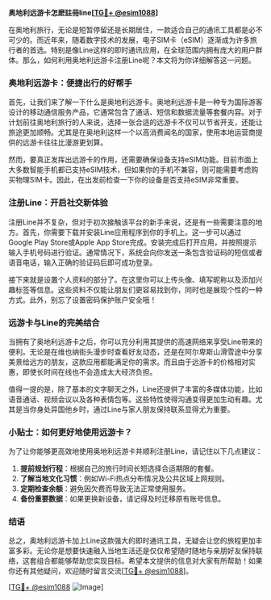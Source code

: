 **奥地利远游卡怎麽註冊line[[TG💪+ @esim1088](https://t.me/s/esim1088)]**

在奥地利旅行，无论是短暂停留还是长期居住，一款适合自己的通讯工具都是必不可少的。而近年来，随着数字技术的发展，电子SIM卡（eSIM）逐渐成为许多旅行者的首选。特别是像Line这样的即时通讯应用，在全球范围内拥有庞大的用户群体。那么，如何利用奥地利远游卡注册Line呢？本文将为你详细解答这一问题。

### 奥地利远游卡：便捷出行的好帮手

首先，让我们来了解一下什么是奥地利远游卡。奥地利远游卡是一种专为国际游客设计的移动通信服务产品，它通常包含了通话、短信和数据流量等套餐内容。对于计划前往奥地利旅行的人来说，选择一张合适的远游卡不仅可以节省开支，还能让旅途更加顺畅。尤其是在奥地利这样一个以高消费闻名的国家，使用本地运营商提供的远游卡往往比漫游更划算。

然而，要真正发挥出远游卡的作用，还需要确保设备支持eSIM功能。目前市面上大多数智能手机都已支持eSIM技术，但如果你的手机不兼容，则可能需要考虑购买物理SIM卡。因此，在出发前检查一下你的设备是否支持eSIM非常重要。

### 注册Line：开启社交新体验

注册Line并不复杂，但对于初次接触该平台的新手来说，还是有一些需要注意的地方。首先，你需要下载并安装Line应用程序到你的手机上。这一步可以通过Google Play Store或Apple App Store完成。安装完成后打开应用，并按照提示输入手机号码进行验证。通常情况下，系统会向你发送一条包含验证码的短信或者语音电话，输入正确的验证码后即可成功登录。

接下来就是设置个人资料的部分了。在这里你可以上传头像、填写昵称以及添加兴趣标签等信息。这些资料不仅能让朋友们更容易找到你，同时也是展现个性的一种方式。此外，别忘了设置密码保护账户安全哦！

### 远游卡与Line的完美结合

当拥有了奥地利远游卡之后，你可以充分利用其提供的高速网络来享受Line带来的便利。无论是在维也纳街头漫步时查看好友动态，还是在阿尔卑斯山滑雪途中分享美景给远方的朋友，这款应用都能满足你的需求。而且由于远游卡的价格相对实惠，即使长时间在线也不会造成太大经济负担。

值得一提的是，除了基本的文字聊天之外，Line还提供了丰富的多媒体功能，比如语音通话、视频会议以及各种表情包等。这些特性使得沟通变得更加生动有趣。尤其是当你身处异国他乡时，通过Line与家人朋友保持联系显得尤为重要。

### 小贴士：如何更好地使用远游卡？

为了让你能够更高效地使用奥地利远游卡并顺利注册Line，请记住以下几点建议：

1. **提前规划行程**：根据自己的旅行时间长短选择合适期限的套餐。
2. **了解当地文化习惯**：例如Wi-Fi热点分布情况及公共区域上网规则。
3. **定期检查余额**：避免因欠费而导致无法正常使用服务。
4. **备份重要数据**：如果更换新设备，请记得及时迁移原有账号信息。

### 结语

总之，奥地利远游卡加上Line这款强大的即时通讯工具，无疑会让您的旅程更加丰富多彩。无论你是想要快速融入当地生活还是仅仅希望随时随地与亲朋好友保持联络，这套组合都能够帮助您实现目标。希望本文提供的信息对大家有所帮助！如果你还有其他疑问，欢迎随时留言交流[[TG💪+ @esim1088](https://t.me/s/esim1088)]。

[[TG💪+ @esim1088](https://t.me/s/esim1088) ![Image](https://i.postimg.cc/4NQfJmqS/Snipaste-2025-05-13-00-14-12.png)]
